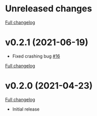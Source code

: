 # Unreleased changes

[Full changelog](https://github.com/baytechc/waasabi-matrix/compare/v0.2.1...main)

# v0.2.1 (2021-06-19)

* Fixed crashing bug [#16](https://github.com/baytechc/waasabi-matrix/issues/16)

[Full changelog](https://github.com/baytechc/waasabi-matrix/compare/v0.2.0...v0.2.1)

# v0.2.0 (2021-04-23)

[Full changelog](https://github.com/baytechc/waasabi-matrix/compare/v0.0.3...v0.2.0)

* Initial release
